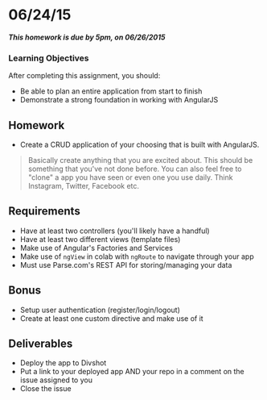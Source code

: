 # 06/24/15

___This homework is due by 5pm, on 06/26/2015___

### Learning Objectives

After completing this assignment, you should:

* Be able to plan an entire application from start to finish
* Demonstrate a strong foundation in working with AngularJS

## Homework

* Create a CRUD application of your choosing that is built with AngularJS.

> Basically create anything that you are excited about. This should be something that you've not done before. You can also feel free to "clone" a app you have seen or even one you use daily. Think Instagram, Twitter, Facebook etc. 

## Requirements

* Have at least two controllers (you'll likely have a handful) 
* Have at least two different views (template files)
* Make use of Angular's Factories and Services 
* Make use of `ngView` in colab with `ngRoute` to navigate through your app
* Must use Parse.com's REST API for storing/managing your data

## Bonus

* Setup user authentication (register/login/logout)
* Create at least one custom directive and make use of it

## Deliverables

* Deploy the app to Divshot
* Put a link to your deployed app AND your repo in a comment on the issue assigned to you
* Close the issue


